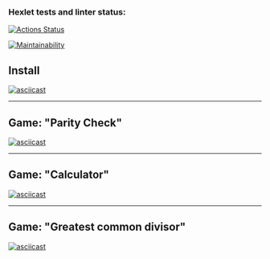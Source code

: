 ### Hexlet tests and linter status:
[![Actions Status](https://github.com/artem-tazhitdinov/frontend-project-lvl1/workflows/hexlet-check/badge.svg)](https://github.com/artem-tazhitdinov/frontend-project-lvl1/actions)

[![Maintainability](https://api.codeclimate.com/v1/badges/a99a88d28ad37a79dbf6/maintainability)](https://codeclimate.com/github/codeclimate/codeclimate/maintainability)

## Install
[![asciicast](https://asciinema.org/a/KRRsC71355hV73bDvnotLCSiR.svg)](https://asciinema.org/a/KRRsC71355hV73bDvnotLCSiR)

____

## Game: "Parity Check"

[![asciicast](https://asciinema.org/a/kmNfcZZ8ifb61RYLb16kLX0jF.svg)](https://asciinema.org/a/kmNfcZZ8ifb61RYLb16kLX0jF)

____

## Game: "Calculator"

[![asciicast](https://asciinema.org/a/g753gSKpYUL3bjPulzpjM2hYR.svg)](https://asciinema.org/a/g753gSKpYUL3bjPulzpjM2hYR)

____

## Game: "Greatest common divisor"

[![asciicast](https://asciinema.org/a/awbcvVVL001oWuh4zojG0zyMP.svg)](https://asciinema.org/a/awbcvVVL001oWuh4zojG0zyMP)